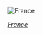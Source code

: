 
![France](https://www.gstatic.com/prettyearth/assets/full/1348.jpg)

*[France](https://www.google.com/maps/@45.720302,5.076441,17z/data=!3m1!1e3)*
